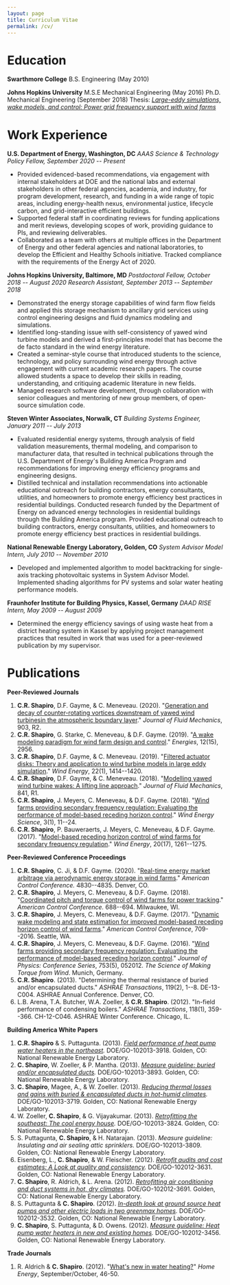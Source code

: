```yaml
---
layout: page
title: Curriculum Vitae
permalink: /cv/
---
```

# Education
**Swarthmore College**
B.S. Engineering (May 2010)

**Johns Hopkins University**
M.S.E Mechanical Engineering (May 2016)
Ph.D. Mechanical Engineering (September 2018)
Thesis: *[Large-eddy simulations, wake models, and control: Power grid frequency support with wind farms](https://jscholarship.library.jhu.edu/bitstream/handle/1774.2/60097/SHAPIRO-DISSERTATION-2018.pdf?sequence=1&isAllowed=y)*

# Work Experience
**U.S. Department of Energy, Washington, DC**
*AAAS Science & Technology Policy Fellow, September 2020 -- Present*
* Provided evidenced-based recommendations, via engagement with internal stakeholders at DOE and the national labs and external stakeholders in other federal agencies, academia, and industry, for program development, research, and funding in a wide range of topic areas, including energy-health nexus, environmental justice, lifecycle carbon, and grid-interactive efficient buildings.
* Supported federal staff in coordinating reviews for funding applications and merit reviews, developing scopes of work, providing guidance to PIs, and reviewing deliverables.
*  Collaborated as a team with others at multiple offices in the Department of Energy and other federal agencies and national laboratories, to develop the Efficient and Healthy Schools initiative. Tracked  compliance with the requirements of the Energy Act of 2020.

**Johns Hopkins University, Baltimore, MD**
*Postdoctoral Fellow, October 2018 -- August 2020*
*Research Assistant, September 2013 -- September 2018*
* Demonstrated the energy storage capabilities of wind farm flow fields and applied this storage mechanism to ancillary grid services using control engineering designs and fluid dynamics modeling and simulations.
* Identified long-standing issue with self-consistency of yawed wind turbine models and derived a first-principles model that has become the de facto standard in the wind energy literature.
* Created a seminar-style course that introduced students to the science, technology, and policy surrounding wind energy through active engagement with current academic research papers. The course allowed students a space to develop their skills in reading, understanding, and critiquing academic literature in new fields.
* Managed research software development, through collaboration with senior colleagues and mentoring of new group members, of open-source simulation code.


**Steven Winter Associates, Norwalk, CT**
*Building Systems Engineer, January 2011 -- July 2013*
* Evaluated residential energy systems, through analysis of field validation measurements, thermal modeling, and comparison to manufacturer data, that resulted in technical publications through the U.S. Department of Energy's Building America Program and recommendations for improving energy efficiency programs and engineering designs.
* Distilled technical and installation recommendations into actionable educational outreach for building contractors, energy consultants, utilities, and homeowners to promote energy efficiency best practices in residential buildings.
Conducted research funded by the Department of Energy on advanced energy technologies in residential buildings through the Building America program. Provided educational outreach to building contractors, energy consultants, utilities, and homeowners to promote energy efficiency best practices in residential buildings.

**National Renewable Energy Laboratory, Golden, CO**
*System Advisor Model Intern, July 2010 -- November 2010*
* Developed and implemented algorithm to model backtracking for single-axis tracking photovoltaic systems in System Advisor Model. Implemented shading algorithms for PV systems and solar water heating performance models.

**Fraunhofer Institute for Building Physics, Kassel, Germany**
*DAAD RISE Intern, May 2009 -- August 2009*
* Determined the energy efficiency savings of using waste heat from a district heating system in Kassel by applying project management practices that resulted in work that was used for a peer-reviewed publication by my supervisor.

# Publications

**Peer-Reviewed Journals**
1. **C.R. Shapiro**, D.F. Gayme, & C. Meneveau. (2020). "[Generation and decay of counter-rotating vortices downstream of yawed wind turbinesin the atmospheric boundary layer](https://doi.org/10.1017/jfm.2020.717)." *Journal of Fluid Mechanics*, 903, R2.
1. **C.R. Shapiro**, G. Starke, C. Meneveau, & D.F. Gayme. (2019). "[A wake modeling paradigm for wind farm design and control](https://doi.org/10.3390/en12152956)." *Energies*, 12(15), 2956.
1. **C.R. Shapiro**, D.F. Gayme, & C. Meneveau. (2019). "[Filtered actuator disks: Theory and application to wind turbine models in large eddy simulation](https://doi.org/10.1002/we.2376)." *Wind Energy*, 22(1), 1414--1420.
1. **C.R. Shapiro**, D.F. Gayme, & C. Meneveau. (2018). "[Modelling yawed wind turbine wakes: A lifting line approach](https://doi.org/10.1017/jfm.2018.75)." *Journal of Fluid Mechanics*, 841, R1.
1. **C.R. Shapiro**, J. Meyers, C. Meneveau, & D.F. Gayme. (2018). "[Wind farms providing secondary frequency regulation: Evaluating the performance of model-based receding horizon control](https://doi.org/10.5194/wes-3-11-2018)." *Wind Energy Science*, 3(1), 11--24.
1. **C.R. Shapiro**, P. Bauweraerts, J. Meyers, C. Meneveau, & D.F. Gayme. (2017). "[Model-based receding horizon control of wind farms for secondary frequency regulation](https://doi.org/10.1002/we.2093)." *Wind Energy*, 20(17), 1261--1275.

**Peer-Reviewed Conference Proceedings**
1. **C.R. Shapiro**, C. Ji, & D.F. Gayme. (2020). "[Real-time energy market arbitrage via aerodynamic energy storage in wind farms](https://ieeexplore.ieee.org/abstract/document/9147730)." *American Control Conference.* 4830--4835. Denver, CO.
1. **C.R. Shapiro**, J. Meyers, C. Meneveau, & D.F. Gayme. (2018). "[Coordinated pitch and torque control of wind farms for power tracking](https://doi.org/10.23919/ACC.2018.8431325)." *American Control Conference.* 688--694. Milwaukee, WI.
1. **C.R. Shapiro**, J. Meyers, C. Meneveau, & D.F. Gayme. (2017). "[Dynamic wake modeling and state estimation for improved model-based receding horizon control of wind farms](https://doi.org/10.23919/ACC.2017.7963036)." *American Control Conference*, 709--2016. Seattle, WA.
1. **C.R. Shapiro**, J. Meyers, C. Meneveau, & D.F. Gayme. (2016). "[Wind farms providing secondary frequency regulation: Evaluating the performance of model-based receding horizon control](https://doi.org/10.1088/1742-6596/753/5/052012)." *Journal of Physics: Conference Series*, 753(5), 052012. *The Science of Making Torque from Wind*. Munich, Germany.
1. **C.R. Shapiro**. (2013). "Determining the thermal resistance of buried and/or encapsulated ducts." *ASHRAE Transactions*, 119(2), 1--8. DE-13-C004. ASHRAE Annual Conference. Denver, CO.
1. L.B. Arena, T.A. Butcher, W.A. Zoeller, & **C.R. Shapiro**. (2012). "In-field performance of condensing boilers." *ASHRAE Transactions*, 118(1), 359--366. CH-12-C046. ASHRAE Winter Conference. Chicago, IL.

**Building America White Papers**
1. **C.R. Shapiro** & S. Puttagunta. (2013). *[Field performance of heat pump water heaters in the northeast](https://www.nrel.gov/docs/fy16osti/64904.pdf).* DOE/GO-102013-3918. Golden, CO: National Renewable Energy Laboratory.
1. **C. Shapiro**, W. Zoeller, & P. Mantha. (2013). *[Measure guideline: buried and/or encapsulated ducts](https://www1.eere.energy.gov/buildings/publications/pdfs/building_america/measure_guide_buried_encap_ducts.pdf).* DOE/GO-102013-3893. Golden, CO: National Renewable Energy Laboratory.
1. **C. Shapiro**, Magee, A., & W. Zoeller. (2013). *[Reducing thermal losses and gains with buried & encapsulated ducts in hot-humid climates](https://www1.eere.energy.gov/buildings/publications/pdfs/building_america/encaps_ducts_hothumid.pdf).* DOE/GO-102013-3719. Golden, CO: National Renewable Energy Laboratory.
1. W. Zoeller, **C. Shapiro**, & G. Vijayakumar. (2013). *[Retrofitting the southeast: The cool energy house](https://www1.eere.energy.gov/buildings/publications/pdfs/building_america/cool_energy_house_retrofit.pdf).* DOE/GO-102013-3824. Golden, CO: National Renewable Energy Laboratory.
1. S. Puttagunta, **C. Shapiro**, & H. Natarajan. (2013). *Measure guideline: Insulating and air sealing attic sprinklers.* DOE/GO-102013-3809. Golden, CO: National Renewable Energy Laboratory.
1. Eisenberg, L., **C. Shapiro**, & W. Fleischer. (2012). *[Retrofit audits and cost estimates: A Look at quality and consistency](https://www1.eere.energy.gov/buildings/publications/pdfs/building_america/retrofit_audits_estimates.pdf).* DOE/GO-102012-3631. Golden, CO: National Renewable Energy Laboratory.
1. **C. Shapiro**, R. Aldrich, & L. Arena. (2012). *[Retrofitting air conditioning and duct systems in hot, dry climates](https://www1.eere.energy.gov/buildings/publications/pdfs/building_america/retrofit_ac_duct_systems.pdf).* DOE/GO-102012-3691. Golden, CO: National Renewable Energy Laboratory.
1. S. Puttagunta & **C. Shapiro**. (2012). *[In-depth look at ground source heat pumps and other electric loads in two greenmax homes](https://www1.eere.energy.gov/buildings/publications/pdfs/building_america/ground_sourcehp_greenmax.pdf).* DOE/GO-102012-3532. Golden, CO: National Renewable Energy Laboratory.
1. **C. Shapiro**, S. Puttagunta, & D. Owens. (2012). *[Measure guideline: Heat pump water heaters in new and existing homes](https://www.nrel.gov/docs/fy12osti/53184.pdf).* DOE/GO-102012-3456. Golden, CO: National Renewable Energy Laboratory.

**Trade Journals**
1. R. Aldrich & **C. Shapiro**. (2012). "[What's new in water heating?](http://homeenergy.org/show/article/nav/hotwater/page/2/id/1808)" *Home Energy*, September/October, 46-50.
